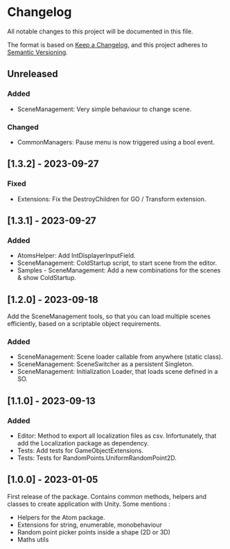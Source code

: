 # Changelog
All notable changes to this project will be documented in this file.

The format is based on [Keep a Changelog](https://keepachangelog.com/en/1.0.0/),
and this project adheres to [Semantic Versioning](https://semver.org/spec/v2.0.0.html).

## Unreleased
### Added
- SceneManagement: Very simple behaviour to change scene.

### Changed
- CommonManagers: Pause menu is now triggered using a bool event.


## [1.3.2] - 2023-09-27
### Fixed
- Extensions: Fix the DestroyChildren for GO / Transform extension.


## [1.3.1] - 2023-09-27
### Added
- AtomsHelper: Add IntDisplayerInputField.
- SceneManagement: ColdStartup script, to start scene from the editor.
- Samples - SceneManagement: Add a new combinations for the scenes & show ColdStartup.


## [1.2.0] - 2023-09-18
Add the SceneManagement tools, so that you can load multiple scenes efficiently, based on a scriptable object requirements.

### Added
- SceneManagement: Scene loader callable from anywhere (static class).
- SceneManagement: SceneSwitcher as a persistent Singleton.
- SceneManagement: Initialization Loader, that loads scene defined in a SO.


## [1.1.0] - 2023-09-13
### Added
- Editor: Method to export all localization files as csv. Infortunately, that add the Localization package as dependency.
- Tests: Add tests for GameObjectExtensions.
- Tests: Tests for RandomPoints.UniformRandomPoint2D.


## [1.0.0] - 2023-01-05
First release of the package.
Contains common methods, helpers and classes to create application with Unity.
Some mentions :
- Helpers for the Atom package.
- Extensions for string, enumerable, monobehaviour
- Random point picker points inside a shape (2D or 3D)
- Maths utils
